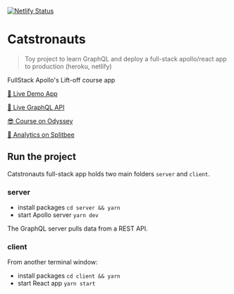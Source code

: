 [![Netlify Status](https://api.netlify.com/api/v1/badges/348c8915-479e-4466-820c-2cce3cf1d605/deploy-status)](https://app.netlify.com/sites/catstronauts/deploys)

# Catstronauts

> Toy project to learn GraphQL and deploy a full-stack apollo/react app to production (heroku, netlify)

FullStack Apollo's Lift-off course app

[🚀 Live Demo App](https://catstronauts.netlify.app/)

[🔮 Live GraphQL API](https://catstronauts-api.herokuapp.com/)

[😎 Course on Odyssey](https://odyssey.apollographql.com/)

[💈 Analytics on Splitbee](https://app.splitbee.io/public/catstronauts.netlify.app)

## Run the project

Catstronauts full-stack app holds two main folders `server` and `client`.

### server

- install packages `cd server && yarn`
- start Apollo server `yarn dev`

The GraphQL server pulls data from a REST API.

### client

From another terminal window:

- install packages `cd client && yarn`
- start React app `yarn start`

